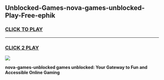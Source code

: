 
## Unblocked-Games-nova-games-unblocked-Play-Free-ephik
<h3>
<a href="https://premium76.site?title=nova-games-unblocked&ref=10A">CLICK TO PLAY</a></h3>
<hr>

<h3>
<a href="https://premium76.site?title=nova-games-unblocked&ref=10A">CLICK 2 PLAY</a>
  
</h3>

<a href="https://premium76.site?title=nova-games-unblocked&ref=10A"><img src="https://clearcache.store/games.png"></a>


**nova-games-unblocked games unblocked: Your Gateway to Fun and Accessible Online Gaming**
